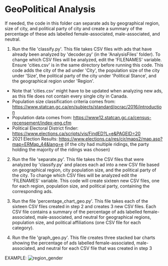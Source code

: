 # GeoPolitical Analysis

If needed, the code in this folder can separate ads by geographical region, size of city, and political party of city and create a summary of the percentage of these ads labelled female-associated, male-associated, and neutral.

1.  Run the file 'classify.py'. This file takes CSV files with ads that have already been analyzed by 'decoder.py' (in the 'AnalysisFiles' folder). To change which CSV files will be analyzed, edit the 'FILENAMES' variable. Ensure 'cities.csv' is in the same directory before running this code. This code adds the city of the ad under 'City', the population size of the city under 'Size', the political party of the city under 'Political Stance', and the geographical region under 'Region'.
*  Note that 'cities.csv' might have to be updated when analyzing new ads, as this file does not contain every single city in Canada.
*  Population size classification criteria comes from: https://www.statcan.gc.ca/en/subjects/standard/pcrac/2016/introduction
*  Population data comes from: https://www12.statcan.gc.ca/census-recensement/index-eng.cfm
*  Political Electoral District finder: https://www.elections.ca/scripts/vis/FindED?L=e&PAGEID=20
*  2021 Election Results: https://www.elections.ca/res/cir/maps2/map.asp?map=ERMap_44&lang=e (if the city had multiple ridings, the party holding the majority of the ridings was chosen)

2.  Run the file 'separate.py'. This file takes the CSV files that were analyzed by 'classify.py' and places each ad into a new CSV file based on geographical region, city population size, and the political party of the city. To change which CSV files will be analyzed edit the 'FILENAMES' variable. This code will create sixteen new CSV files, one for each region, population size, and political party, containing the corresponding ads.

3.  Run the file 'percentage_chart_geo.py'. This file takes each of the sixteen CSV files created in step 2 and creates 3 new CSV files. Each CSV file contains a summary of the percentage of ads labelled female-associated, male-associated, and neutral for geographical regions, population size, and political affiliations (one CSV file for each category).

4.  Run the file 'graph_geo.py'. This file creates three stacked bar charts showing the percentage of ads labelled female-associated, male-associated, and neutral for each CSV file that was created in step 3

EXAMPLE:
![region_gender](https://github.com/nseigel/Gender-Decoder-Project/assets/105315630/63701d12-bc3b-4595-9cf1-e291d4000fa3)
